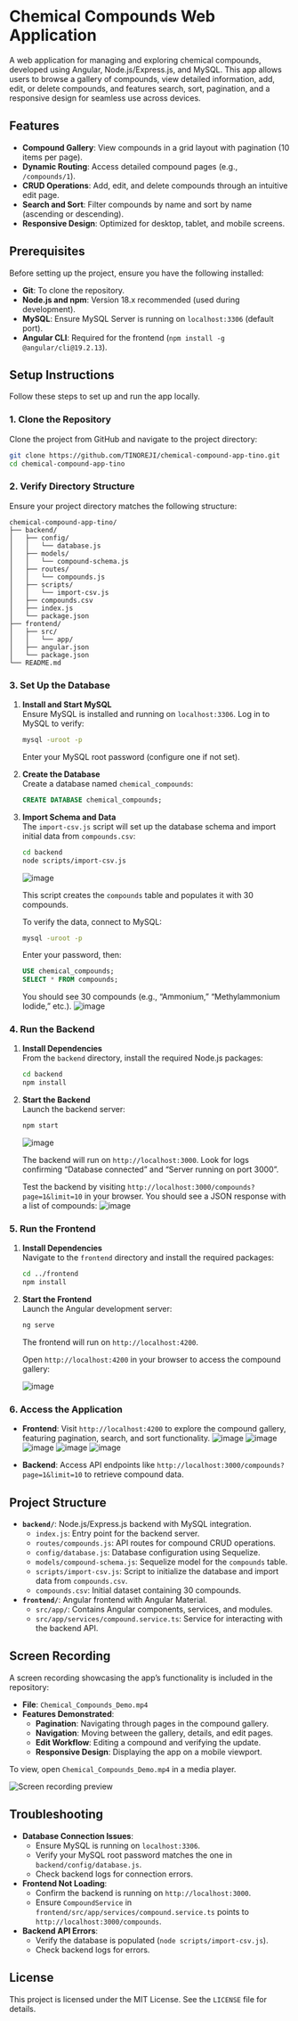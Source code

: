 # Chemical Compounds Web Application

A web application for managing and exploring chemical compounds, developed using Angular, Node.js/Express.js, and MySQL. This app allows users to browse a gallery of compounds, view detailed information, add, edit, or delete compounds, and features search, sort, pagination, and a responsive design for seamless use across devices.

## Features

- **Compound Gallery**: View compounds in a grid layout with pagination (10 items per page).
- **Dynamic Routing**: Access detailed compound pages (e.g., `/compounds/1`).
- **CRUD Operations**: Add, edit, and delete compounds through an intuitive edit page.
- **Search and Sort**: Filter compounds by name and sort by name (ascending or descending).
- **Responsive Design**: Optimized for desktop, tablet, and mobile screens.

## Prerequisites

Before setting up the project, ensure you have the following installed:

- **Git**: To clone the repository.
- **Node.js and npm**: Version 18.x recommended (used during development).
- **MySQL**: Ensure MySQL Server is running on `localhost:3306` (default port).
- **Angular CLI**: Required for the frontend (`npm install -g @angular/cli@19.2.13`).

## Setup Instructions

Follow these steps to set up and run the app locally.

### 1. Clone the Repository

Clone the project from GitHub and navigate to the project directory:

```bash
git clone https://github.com/TINOREJI/chemical-compound-app-tino.git
cd chemical-compound-app-tino
```

### 2. Verify Directory Structure

Ensure your project directory matches the following structure:

```
chemical-compound-app-tino/
├── backend/
│   ├── config/
│   │   └── database.js
│   ├── models/
│   │   └── compound-schema.js
│   ├── routes/
│   │   └── compounds.js
│   ├── scripts/
│   │   └── import-csv.js
│   ├── compounds.csv
│   ├── index.js
│   └── package.json
├── frontend/
│   ├── src/
│   │   └── app/
│   ├── angular.json
│   └── package.json
└── README.md
```

### 3. Set Up the Database

1. **Install and Start MySQL**  
   Ensure MySQL is installed and running on `localhost:3306`. Log in to MySQL to verify:

   ```bash
   mysql -uroot -p
   ```

   Enter your MySQL root password (configure one if not set).

2. **Create the Database**  
   Create a database named `chemical_compounds`:

   ```sql
   CREATE DATABASE chemical_compounds;
   ```

3. **Import Schema and Data**  
   The `import-csv.js` script will set up the database schema and import initial data from `compounds.csv`:

   ```bash
   cd backend
   node scripts/import-csv.js
   ```
    ![image](https://github.com/user-attachments/assets/349b3809-e286-494f-b3b4-4565d7298488)

   This script creates the `compounds` table and populates it with 30 compounds.

   To verify the data, connect to MySQL:

   ```bash
   mysql -uroot -p
   ```

   Enter your password, then:

   ```sql
   USE chemical_compounds;
   SELECT * FROM compounds;
   ```

   You should see 30 compounds (e.g., “Ammonium,” “Methylammonium Iodide,” etc.).
    ![image](https://github.com/user-attachments/assets/5312c6b0-ddaa-456e-8f51-886c752cb5cb)

   

### 4. Run the Backend

1. **Install Dependencies**  
   From the `backend` directory, install the required Node.js packages:

   ```bash
   cd backend
   npm install
   ```

2. **Start the Backend**  
   Launch the backend server:

   ```bash
   npm start
   ```
    ![image](https://github.com/user-attachments/assets/0b40ac33-e9c5-4d40-ae5d-7c34f93e2f37)

   The backend will run on `http://localhost:3000`. Look for logs confirming “Database connected” and “Server running on port 3000”.

   Test the backend by visiting `http://localhost:3000/compounds?page=1&limit=10` in your browser. You should see a JSON response with a list of compounds:
    ![image](https://github.com/user-attachments/assets/af98a2a4-4440-4d9e-b5b2-a0895b6c863d)

   
### 5. Run the Frontend

1. **Install Dependencies**  
   Navigate to the `frontend` directory and install the required packages:

   ```bash
   cd ../frontend
   npm install
   ```

2. **Start the Frontend**  
   Launch the Angular development server:

   ```bash
   ng serve
   ```
    
   The frontend will run on `http://localhost:4200`.

   Open `http://localhost:4200` in your browser to access the compound gallery:

   ![image](https://github.com/user-attachments/assets/99b7242f-1c3c-4282-8ac0-4135aa7eb7ef)
   
   


### 6. Access the Application

- **Frontend**: Visit `http://localhost:4200` to explore the compound gallery, featuring pagination, search, and sort functionality.
 ![image](https://github.com/user-attachments/assets/af7d25f5-9ed9-4eef-87ed-27912d24ee0e)
 ![image](https://github.com/user-attachments/assets/6eed00e5-2a9e-47e9-abf5-8b5f12b4e4ef)
![image](https://github.com/user-attachments/assets/72d74ddc-59ae-4900-9cbf-069d33fe9ea4)
![image](https://github.com/user-attachments/assets/5c85bb38-dbe8-45a4-9d39-b1b9a4de4324)
![image](https://github.com/user-attachments/assets/82c9094b-b15a-4b35-be1d-f5834f0c159f)

- **Backend**: Access API endpoints like `http://localhost:3000/compounds?page=1&limit=10` to retrieve compound data.

## Project Structure

- **`backend/`**: Node.js/Express.js backend with MySQL integration.
  - `index.js`: Entry point for the backend server.
  - `routes/compounds.js`: API routes for compound CRUD operations.
  - `config/database.js`: Database configuration using Sequelize.
  - `models/compound-schema.js`: Sequelize model for the `compounds` table.
  - `scripts/import-csv.js`: Script to initialize the database and import data from `compounds.csv`.
  - `compounds.csv`: Initial dataset containing 30 compounds.
- **`frontend/`**: Angular frontend with Angular Material.
  - `src/app/`: Contains Angular components, services, and modules.
  - `src/app/services/compound.service.ts`: Service for interacting with the backend API.

## Screen Recording

A screen recording showcasing the app’s functionality is included in the repository:

- **File**: `Chemical_Compounds_Demo.mp4`
- **Features Demonstrated**:
  - **Pagination**: Navigating through pages in the compound gallery.
  - **Navigation**: Moving between the gallery, details, and edit pages.
  - **Edit Workflow**: Editing a compound and verifying the update.
  - **Responsive Design**: Displaying the app on a mobile viewport.

To view, open `Chemical_Compounds_Demo.mp4` in a media player.

![Screen recording preview](images/screen-recording-preview.png)

## Troubleshooting

- **Database Connection Issues**:
  - Ensure MySQL is running on `localhost:3306`.
  - Verify your MySQL root password matches the one in `backend/config/database.js`.
  - Check backend logs for connection errors.
- **Frontend Not Loading**:
  - Confirm the backend is running on `http://localhost:3000`.
  - Ensure `CompoundService` in `frontend/src/app/services/compound.service.ts` points to `http://localhost:3000/compounds`.
- **Backend API Errors**:
  - Verify the database is populated (`node scripts/import-csv.js`).
  - Check backend logs for errors.

## License

This project is licensed under the MIT License. See the `LICENSE` file for details.
